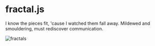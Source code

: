 # fractal.js
I know the pieces fit, 'cause I watched them fall away. Mildewed and smouldering, must rediscover communication.

![fractals](https://imgur.com/kJjJ7mB)
